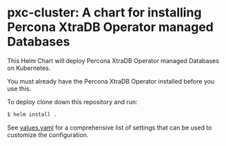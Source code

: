 # pxc-cluster: A chart for installing Percona XtraDB Operator managed Databases

This Helm Chart will deploy Percona XtraDB Operator managed Databases on Kubernetes.

You must already have the Percona XtraDB Operator installed before you use this.

To deploy clone down this repository and run:

```bash
$ helm install .
```


See [values.yaml](./values.yaml) for a comprehensive list of settings that can be used to customize the configuration.
